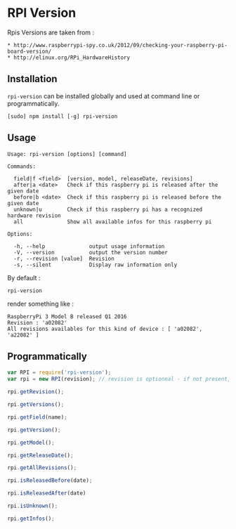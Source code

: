 RPI Version
===========

Rpis Versions are taken from :

    * http://www.raspberrypi-spy.co.uk/2012/09/checking-your-raspberry-pi-board-version/
    * http://elinux.org/RPi_HardwareHistory

Installation
------------

```rpi-version``` can be installed globally and used at command line or programmatically.

```
[sudo] npm install [-g] rpi-version
```

Usage
-----
```
Usage: rpi-version [options] [command]

Commands:

  field|f <field>  [version, model, releaseDate, revisions]
  after|a <date>   Check if this raspberry pi is released after the given date
  before|b <date>  Check if this raspberry pi is released before the given date
  unknown|u        Check if this raspberry pi has a recognized hardware revision
  all              Show all available infos for this raspberry pi

Options:

  -h, --help              output usage information
  -V, --version           output the version number
  -r, --revision [value]  Revision
  -s, --silent            Display raw information only
```

By default :
```
rpi-version
```

render something like :
```
RaspberryPi 3 Model B released Q1 2016
Revision : 'a02082'
All revisions availables for this kind of device : [ 'a02082', 'a22082' ]
```

Programmatically
----------------

```javascript
var RPI = require('rpi-version');
var rpi = new RPI(revision); // revision is optionnal - if not present, /proc/cpuinfo is parsed

rpi.getRevision();

rpi.getVersions();

rpi.getField(name);

rpi.getVersion();

rpi.getModel();

rpi.getReleaseDate();

rpi.getAllRevisions();

rpi.isReleasedBefore(date);

rpi.isReleasedAfter(date)

rpi.isUnknown();

rpi.getInfos();
```
